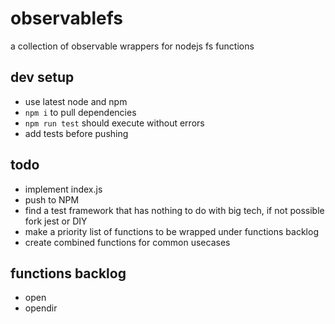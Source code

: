 # observablefs

a collection of observable wrappers for nodejs fs functions

## dev setup

- use latest node and npm
- `npm i` to pull dependencies
- `npm run test` should execute without errors
- add tests before pushing

## todo

- implement index.js
- push to NPM
- find a test framework that has nothing to do with big tech, if not possible fork jest or DIY
- make a priority list of functions to be wrapped under functions backlog
- create combined functions for common usecases

## functions backlog

- open
- opendir